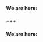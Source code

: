 #### We are here:<!-- .element: style="float: left;color: #EAEAEA; font-weight: bold;" -->

<span class="fragment"></span>

<div data-animate data-src="images/intavia_arch1.drawio.svg">
<!--
{ "setup": [
{ "element": "#cell-3, #cell-4", "modifier": "attr", "parameters": [ {"class": "fragment", "data-fragment-index": "0"} ] }
]}
-->
</div>

+++

#### We are here:<!-- .element: style="float: left" -->

<span class="fragment"></span>

<div data-animate data-src="images/intavia_arch2.drawio.svg">
<!--
{ "setup": [
{ "element": "#cell-3, #cell-4, #cell-5", "modifier": "attr", "parameters": [ {"class": "fragment", "data-fragment-index": "0"} ] }
]}
-->
</div>